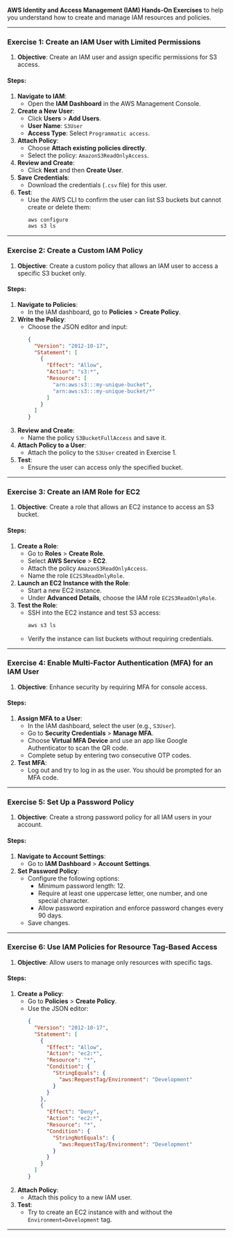 **AWS Identity and Access Management (IAM) Hands-On Exercises** to help you understand how to create and manage IAM resources and policies.

---

### **Exercise 1: Create an IAM User with Limited Permissions**
1. **Objective**: Create an IAM user and assign specific permissions for S3 access.

#### **Steps**:
1. **Navigate to IAM**:
   - Open the **IAM Dashboard** in the AWS Management Console.
2. **Create a New User**:
   - Click **Users** > **Add Users**.
   - **User Name**: `S3User`
   - **Access Type**: Select `Programmatic access`.
3. **Attach Policy**:
   - Choose **Attach existing policies directly**.
   - Select the policy: `AmazonS3ReadOnlyAccess`.
4. **Review and Create**:
   - Click **Next** and then **Create User**.
5. **Save Credentials**:
   - Download the credentials (`.csv` file) for this user.
6. **Test**:
   - Use the AWS CLI to confirm the user can list S3 buckets but cannot create or delete them:
     ```bash
     aws configure
     aws s3 ls
     ```

---

### **Exercise 2: Create a Custom IAM Policy**
1. **Objective**: Create a custom policy that allows an IAM user to access a specific S3 bucket only.

#### **Steps**:
1. **Navigate to Policies**:
   - In the IAM dashboard, go to **Policies** > **Create Policy**.
2. **Write the Policy**:
   - Choose the JSON editor and input:
     ```json
     {
       "Version": "2012-10-17",
       "Statement": [
         {
           "Effect": "Allow",
           "Action": "s3:*",
           "Resource": [
             "arn:aws:s3:::my-unique-bucket",
             "arn:aws:s3:::my-unique-bucket/*"
           ]
         }
       ]
     }
     ```
3. **Review and Create**:
   - Name the policy `S3BucketFullAccess` and save it.
4. **Attach Policy to a User**:
   - Attach the policy to the `S3User` created in Exercise 1.
5. **Test**:
   - Ensure the user can access only the specified bucket.

---

### **Exercise 3: Create an IAM Role for EC2**
1. **Objective**: Create a role that allows an EC2 instance to access an S3 bucket.

#### **Steps**:
1. **Create a Role**:
   - Go to **Roles** > **Create Role**.
   - Select **AWS Service** > **EC2**.
   - Attach the policy `AmazonS3ReadOnlyAccess`.
   - Name the role `EC2S3ReadOnlyRole`.
2. **Launch an EC2 Instance with the Role**:
   - Start a new EC2 instance.
   - Under **Advanced Details**, choose the IAM role `EC2S3ReadOnlyRole`.
3. **Test the Role**:
   - SSH into the EC2 instance and test S3 access:
     ```bash
     aws s3 ls
     ```
   - Verify the instance can list buckets without requiring credentials.

---

### **Exercise 4: Enable Multi-Factor Authentication (MFA) for an IAM User**
1. **Objective**: Enhance security by requiring MFA for console access.

#### **Steps**:
1. **Assign MFA to a User**:
   - In the IAM dashboard, select the user (e.g., `S3User`).
   - Go to **Security Credentials** > **Manage MFA**.
   - Choose **Virtual MFA Device** and use an app like Google Authenticator to scan the QR code.
   - Complete setup by entering two consecutive OTP codes.
2. **Test MFA**:
   - Log out and try to log in as the user. You should be prompted for an MFA code.

---

### **Exercise 5: Set Up a Password Policy**
1. **Objective**: Create a strong password policy for all IAM users in your account.

#### **Steps**:
1. **Navigate to Account Settings**:
   - Go to **IAM Dashboard** > **Account Settings**.
2. **Set Password Policy**:
   - Configure the following options:
     - Minimum password length: 12.
     - Require at least one uppercase letter, one number, and one special character.
     - Allow password expiration and enforce password changes every 90 days.
   - Save changes.

---

### **Exercise 6: Use IAM Policies for Resource Tag-Based Access**
1. **Objective**: Allow users to manage only resources with specific tags.

#### **Steps**:
1. **Create a Policy**:
   - Go to **Policies** > **Create Policy**.
   - Use the JSON editor:
     ```json
     {
       "Version": "2012-10-17",
       "Statement": [
         {
           "Effect": "Allow",
           "Action": "ec2:*",
           "Resource": "*",
           "Condition": {
             "StringEquals": {
               "aws:RequestTag/Environment": "Development"
             }
           }
         },
         {
           "Effect": "Deny",
           "Action": "ec2:*",
           "Resource": "*",
           "Condition": {
             "StringNotEquals": {
               "aws:RequestTag/Environment": "Development"
             }
           }
         }
       ]
     }
     ```
2. **Attach Policy**:
   - Attach this policy to a new IAM user.
3. **Test**:
   - Try to create an EC2 instance with and without the `Environment=Development` tag.

---
